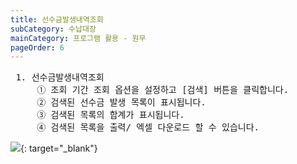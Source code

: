 ```yaml
---
title: 선수금발생내역조회
subCategory: 수납대장
mainCategory: 프로그램 활용 - 원무
pageOrder: 6
---
```


<pre>
 <t2><bold>1. 선수금발생내역조회</bold></t2>
     ① 조회 기간 조회 옵션을 설정하고 [검색] 버튼을 클릭합니다.
     ② 검색된 선수금 발생 목록이 표시됩니다.
     ③ 검색된 목록의 합계가 표시됩니다.
     ④ 검색된 목록을 출력/ 엑셀 다운로드 할 수 있습니다.
</pre>

[![](/images/{{page.url}}_1.png)](/images/{{page.url}}_1.png){: target="_blank"}